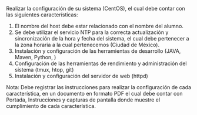 Realizar la configuración de su sistema (CentOS), el cual debe contar con las siguientes características:
1) El nombre del host debe estar relacionado con el nombre del alumno.
2) Se debe utilizar el servicio NTP para la correcta actualización y sincronización de la hora y fecha del sistema, el cual debe pertenecer a la zona horaria a la cual pertenecemos (Ciudad de México).
3) Instalación y configuración de las herramientas de desarrollo (JAVA, Maven, Python, )
4) Configuración de las herramientas de rendimiento y administración del sistema (tmux, htop, git)
5) Instalación y configuración del servidor de web (httpd)

Nota: Debe registrar las instrucciones para realizar la configuración de cada característica, en un documento en formato PDF el cual debe contar con Portada, Instrucciones y capturas de pantalla donde muestre el cumplimiento de cada característica.
